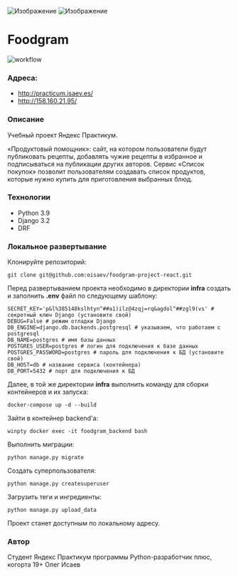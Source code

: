 
![Изображение](https://yastatic.net/q/logoaas/v2/Яндекс.svg?circle=white&color=fff&first=black) ![Изображение](https://yastatic.net/q/logoaas/v2/Практикум.svg?color=fff)

# Foodgram

![workflow](https://github.com/oisaev/foodgram-project-react/actions/workflows/foodgram_workflow.yml/badge.svg)

### Адреса:
- http://practicum.isaev.es/
- http://158.160.21.95/



### Описание
Учебный проект Яндекс Практикум.

«Продуктовый помощник»: сайт, на котором пользователи будут публиковать рецепты, добавлять чужие рецепты в избранное и подписываться на публикации других авторов. Сервис «Список покупок» позволит пользователям создавать список продуктов, которые нужно купить для приготовления выбранных блюд.

### Технологии
- Python 3.9
- Django 3.2
- DRF

### Локальное развертывание
Клонируйте репозиторий:
```
git clone git@github.com:oisaev/foodgram-project-react.git
```
Перед развертыванием проекта необходимо в директории **infra** создать и заполнить **.env** файл по следующему шаблону:
```
SECRET_KEY='p&l%385148kslhtyn^##a1)ilz@4zqj=rq&agdol^##zgl9(vs' # секретный ключ Django (установите свой)
DEBUG=False # режим отладки Django
DB_ENGINE=django.db.backends.postgresql # указываем, что работаем с postgresql
DB_NAME=postgres # имя базы данных
POSTGRES_USER=postgres # логин для подключения к базе данных
POSTGRES_PASSWORD=postgres # пароль для подключения к БД (установите свой)
DB_HOST=db # название сервиса (контейнера)
DB_PORT=5432 # порт для подключения к БД
```
Далее, в той же директории **infra** выполнить команду для сборки контейнеров и их запуска:
```
docker-compose up -d --build
```
Зайти в контейнер backend'а:
```
winpty docker exec -it foodgram_backend bash
```
Выполнить миграции:
```
python manage.py migrate
```
Создать суперпользователя:
```
python manage.py createsuperuser
```
Загрузить теги и ингредиенты:
```
python manage.py upload_data
```
Проект станет доступным по локальному адресу.

### Автор
Студент Яндекс Практикум программы Python-разработчик плюс, когорта 19+
Олег Исаев
